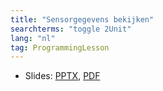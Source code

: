 ```yaml
---
title: "Sensorgegevens bekijken"
searchterms: "toggle 2Unit"
lang: "nl"
tag: ProgrammingLesson
---
```

 <ul>
 <li class="ng-binding">Slides:
 <a href="ProgrammingLessons/Sensorwaarden-bekijken.pptx">PPTX</a>,
 <a href="ProgrammingLessons/Sensorwaarden-bekijken.pdf">PDF</a>
 </li>
 </ul>
